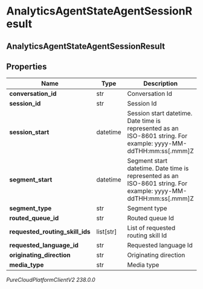 # AnalyticsAgentStateAgentSessionResult

## AnalyticsAgentStateAgentSessionResult

## Properties

|Name | Type | Description | Notes|
|------------ | ------------- | ------------- | -------------|
| **conversation_id** | str | Conversation Id | [optional] |
| **session_id** | str | Session Id | [optional] |
| **session_start** | datetime | Session start datetime. Date time is represented as an ISO-8601 string. For example: yyyy-MM-ddTHH:mm:ss[.mmm]Z | [optional] |
| **segment_start** | datetime | Segment start datetime. Date time is represented as an ISO-8601 string. For example: yyyy-MM-ddTHH:mm:ss[.mmm]Z | [optional] |
| **segment_type** | str | Segment type | [optional] |
| **routed_queue_id** | str | Routed queue Id | [optional] |
| **requested_routing_skill_ids** | list[str] | List of requested routing skill Id | [optional] |
| **requested_language_id** | str | Requested language Id | [optional] |
| **originating_direction** | str | Originating direction | [optional] |
| **media_type** | str | Media type | [optional] |



_PureCloudPlatformClientV2 238.0.0_
